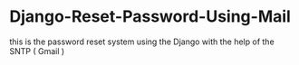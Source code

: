 # Django-Reset-Password-Using-Mail
this is the password reset system using the Django with the help of the  SNTP ( Gmail )
